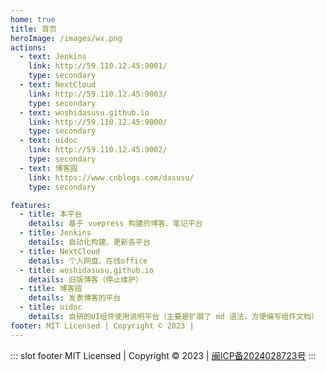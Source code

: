 ```yaml
---
home: true
title: 首页
heroImage: /images/wx.png
actions:
  - text: Jenkins
    link: http://59.110.12.45:9001/
    type: secondary
  - text: NextCloud
    link: http://59.110.12.45:9003/
    type: secondary
  - text: woshidasusu.github.io
    link: http://59.110.12.45:9000/
    type: secondary
  - text: uidoc
    link: http://59.110.12.45:9002/
    type: secondary
  - text: 博客圆
    link: https://www.cnblogs.com/dasusu/
    type: secondary

features:
  - title: 本平台
    details: 基于 vuepress 构建的博客、笔记平台
  - title: Jenkins
    details: 自动化构建、更新各平台
  - title: NextCloud
    details: 个人网盘、在线office
  - title: woshidasusu.github.io
    details: 旧版博客（停止维护）
  - title: 博客圆
    details: 发表博客的平台
  - title: uidoc
    details: 自研的UI组件使用说明平台（主要是扩展了 md 语法，方便编写组件文档）
footer: MIT Licensed | Copyright © 2023 | 
---
```


::: slot footer
MIT Licensed | Copyright © 2023 | <a href="https://beian.miit.gov.cn/" target="_blank">闽ICP备2024028723号</a>
:::
